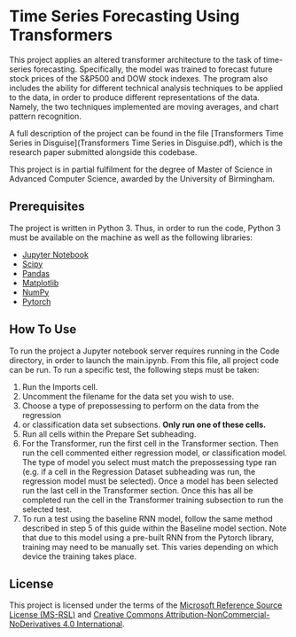 # Time Series Forecasting Using Transformers

This project applies an altered transformer architecture to the task of time-series forecasting. Specifically, the model was trained to forecast future stock prices of the S&P500 and DOW stock indexes. The program also includes the ability for different technical analysis techniques to be applied to the data, in order to produce different representations of the data. Namely, the two techniques implemented are moving averages, and chart pattern recognition.

A full description of the project can be found in the file [Transformers Time Series in Disguise](Transformers Time Series in Disguise.pdf), which is the research paper submitted alongside this codebase.

This project is in partial fulfilment for the degree of Master of Science in Advanced Computer Science, awarded by the University of Birmingham.

## Prerequisites

The project is written in Python 3. Thus, in order to run the code, Python 3 must be available on the machine as well as the following libraries:

-  [Jupyter Notebook](https://jupyter.org)
- [Scipy](https://www.scipy.org)
- [Pandas](https://pandas.pydata.org)
- [Matplotlib](https://matplotlib.org)
- [NumPy](https://numpy.org)
- [Pytorch](https://pytorch.org)

## How To Use

To run the project a Jupyter notebook server requires running in the Code directory, in order to launch the main.ipynb. From this file, all project code can be run. To run a specific test, the following steps must be taken:

1. Run the Imports cell.
2. Uncomment the filename for the data set you wish to use.
3. Choose a type of prepossessing to perform on the data from the regression
4. or classification data set subsections. **Only run one of these cells.**
5. Run all cells within the Prepare Set subheading.
6. For the Transformer, run the first cell in the Transformer section. Then run the cell commented either regression model, or classification model. The type of model you select must match the prepossessing type ran (e.g. if a cell in the Regression Dataset subheading was run, the regression model must be selected). Once a model has been selected run the last cell in the Transformer section. Once this has all be completed run the cell in the Transformer training subsection to run the selected test.
7. To run a test using the baseline RNN model, follow the same method described in step 5 of this guide within the Baseline model section. Note that due to this model using a pre-built RNN from the Pytorch library, training may need to be manually set. This varies depending on which device the training takes place.

## License

This project is licensed under the terms of the [Microsoft Reference Source License (MS-RSL)](License.md) and [Creative Commons Attribution-NonCommercial-NoDerivatives 4.0 International](License.md).